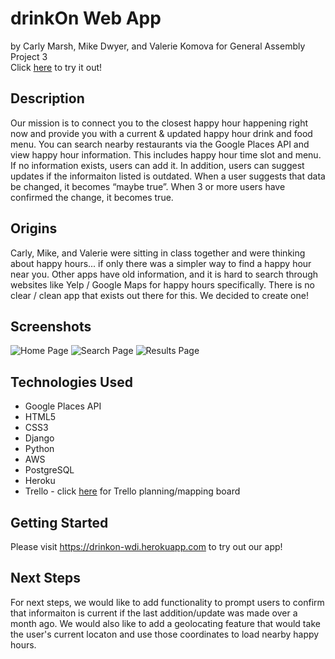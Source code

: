 # drinkOn Web App
by Carly Marsh, Mike Dwyer, and Valerie Komova for General Assembly Project 3  
Click [here](https://drinkon-wdi.herokuapp.com/) to try it out!




## Description
Our mission is to connect you to the closest happy hour happening right now and provide you with a current & updated happy hour drink and food menu. You can search nearby restaurants via the Google Places API and view happy hour information. This includes happy hour time slot and menu. If no information exists, users can add it. In addition, users can suggest updates if the informaiton listed is outdated. When a user suggests that data be changed, it becomes “maybe true”. When 3 or more users have confirmed the change, it becomes true.  


## Origins
Carly, Mike, and Valerie were sitting in class together and were thinking about happy hours... if only there was a simpler way to find a happy hour near you. Other apps have old information, and it is hard to search through websites like Yelp / Google Maps for happy hours specifically. There is no clear / clean app that exists out there for this. We decided to create one!


## Screenshots
![Home Page](https://i.imgur.com/1ZpvlwM.png)
![Search Page](https://i.imgur.com/tSEqygk.png)
![Results Page](https://i.imgur.com/FdTfsdR.png)


## Technologies Used
* Google Places API
* HTML5
* CSS3
* Django
* Python
* AWS
* PostgreSQL
* Heroku
* Trello - click [here](https://trello.com/b/GuNIYohD/project-3-drinkon) for Trello planning/mapping board


## Getting Started
Please visit https://drinkon-wdi.herokuapp.com to try out our app!  


## Next Steps
For next steps, we would like to add functionality to prompt users to confirm that informaiton is current if the last addition/update was made over a month ago. We would also like to add a geolocating feature that would take the user's current locaton and use those coordinates to load nearby happy hours.

